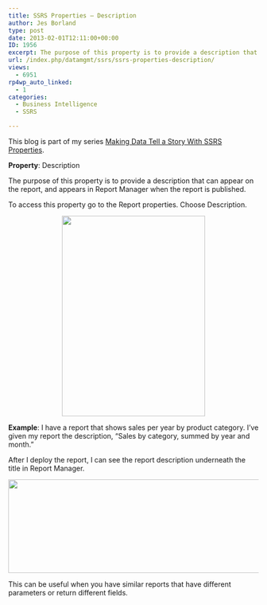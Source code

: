 ```yaml
---
title: SSRS Properties – Description
author: Jes Borland
type: post
date: 2013-02-01T12:11:00+00:00
ID: 1956
excerpt: The purpose of this property is to provide a description that can appear on the report, and appears in Report Manager when the report is published.
url: /index.php/datamgmt/ssrs/ssrs-properties-description/
views:
  - 6951
rp4wp_auto_linked:
  - 1
categories:
  - Business Intelligence
  - SSRS

---
```

This blog is part of my series [Making Data Tell a Story With SSRS Properties][1].

**Property**: Description

The purpose of this property is to provide a description that can appear on the report, and appears in Report Manager when the report is published.

To access this property go to the Report properties. Choose Description.

<p style="text-align: center;">
  <img src="/wp-content/uploads/users/grrlgeek/Description 1.png?mtime=1359727836" alt="" width="288" height="403" />
</p>

**Example**: I have a report that shows sales per year by product category. I’ve given my report the description, “Sales by category, summed by year and month.”

After I deploy the report, I can see the report description underneath the title in Report Manager.

<p style="text-align: center;">
  <img src="/wp-content/uploads/users/grrlgeek/Description 2.png?mtime=1359727836" alt="" width="970" height="188" />
</p>

This can be useful when you have similar reports that have different parameters or return different fields.

 [1]: /index.php/DataMgmt/ssrs/making-data-tell-a-story